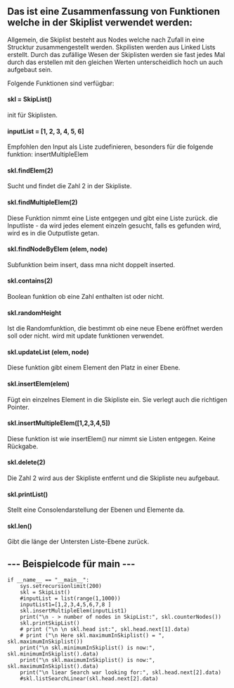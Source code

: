## Das ist eine Zusammenfassung von Funktionen welche in der Skiplist verwendet werden:  

Allgemein, die Skiplist besteht aus Nodes welche nach Zufall in eine Strucktur zusammengestellt werden. Skpilisten werden aus Linked Lists erstellt. Durch das zufällige Wesen der Skiplisten werden sie fast jedes Mal durch das erstellen mit den gleichen Werten unterscheidlich hoch un auch aufgebaut sein.

Folgende Funktionen sind verfügbar:

#### skl = SkipList()
init für Skiplisten.

#### inputList = [1, 2, 3, 4, 5, 6]
Empfohlen den Input als Liste zudefinieren, besonders für die folgende funktion: insertMultipleElem

#### skl.findElem(2)
Sucht und findet die Zahl 2 in der Skipliste. 

#### skl.findMultipleElem(2)
Diese Funktion nimmt eine Liste entgegen und gibt eine Liste zurück. die Inputliste  - da wird jedes element einzeln gesucht, falls es gefunden wird, wird es in die Outputliste getan.

#### skl.findNodeByElem (elem, node)
Subfunktion beim insert, dass mna nicht doppelt inserted.

#### skl.contains(2)
Boolean funktion ob eine Zahl enthalten ist oder nicht.

#### skl.randomHeight
Ist die Randomfunktion, die bestimmt ob eine neue Ebene eröffnet werden soll oder nicht. wird mit update funktionen verwendet.

#### skl.updateList (elem, node)
Diese funktion gibt einem Element den Platz in einer Ebene.

#### skl.insertElem(elem)
Fügt ein einzelnes Element in die Skipliste ein. Sie verlegt auch die richtigen Pointer.

#### skl.insertMultipleElem([1,2,3,4,5])
Diese funktion ist wie insertElem() nur nimmt sie Listen entgegen. Keine Rückgabe.

#### skl.delete(2)
Die Zahl 2 wird aus der Skipliste entfernt und die Skipliste neu aufgebaut.

#### skl.printList()
Stellt eine Consolendarstellung der Ebenen und Elemente da.

#### skl.__len__()
Gibt die länge der Untersten Liste-Ebene zurück.


## --- Beispielcode für main ---
```
if __name__ == "__main__":
    sys.setrecursionlimit(200)
    skl = SkipList()
    #inputList = list(range(1,1000))
    inputList1=[1,2,3,4,5,6,7,8 ]
    skl.insertMultipleElem(inputList1)
    print("\n - > number of nodes in SkipList:", skl.counterNodes())
    skl.printSkipList()
    # print ("\n \n skl.head ist:", skl.head.next[1].data)
    # print ("\n Here skl.maximumInSkiplist() = ", skl.maximumInSkiplist())
    print("\n skl.minimumInSkiplist() is now:", skl.minimumInSkiplist().data)
    print("\n skl.maximumInSkiplist() is now:", skl.maximumInSkiplist().data)
    print("\n liear Search war looking for:", skl.head.next[2].data)
    #skl.listSearchLinear(skl.head.next[2].data)
```
